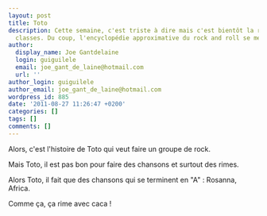 ```yaml
---
layout: post
title: Toto
description: Cette semaine, c'est triste à dire mais c'est bientôt la rentrée des
  classes. Du coup, l'encyclopédie approximative du rock and roll se met au niveau...
author:
  display_name: Joe Gantdelaine
  login: guiguilele
  email: joe_gant_de_laine@hotmail.com
  url: ''
author_login: guiguilele
author_email: joe_gant_de_laine@hotmail.com
wordpress_id: 885
date: '2011-08-27 11:26:47 +0200'
categories: []
tags: []
comments: []
---
```

Alors, c'est l'histoire de Toto qui veut faire un groupe de rock.

Mais Toto, il est pas bon pour faire des chansons et surtout des rimes.

Alors Toto, il fait que des chansons qui se terminent en "A" : Rosanna, Africa.

Comme ça, ça rime avec caca !
